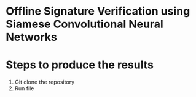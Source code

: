 # Offline Signature Verification using Siamese Convolutional Neural Networks

# Steps to produce the results
1) Git clone the repository
2) Run  file

